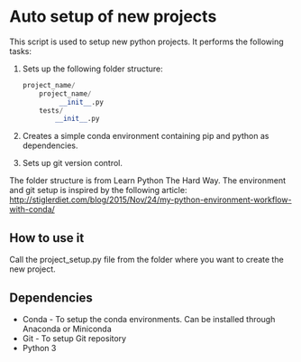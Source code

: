 Auto setup of new projects
==================

This script is used to setup new python projects.
It performs the following tasks:

1. Sets up the following folder structure:
    ```python
    project_name/
        project_name/
             __init__.py
        tests/
            __init__.py
    ```

2. Creates a simple conda environment containing pip and python as dependencies.
3. Sets up git version control.

The folder structure is from Learn Python The Hard Way.
The environment and git setup is inspired by the following article:
http://stiglerdiet.com/blog/2015/Nov/24/my-python-environment-workflow-with-conda/

How to use it
---------------
Call the project_setup.py file from the folder where you want to create the new project.


Dependencies
--------------
* Conda - To setup the conda environments. Can be installed through Anaconda or Miniconda
* Git - To setup Git repository
* Python 3

